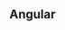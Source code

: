 Angular
---------------------------------------------------------------------------------------------------

    